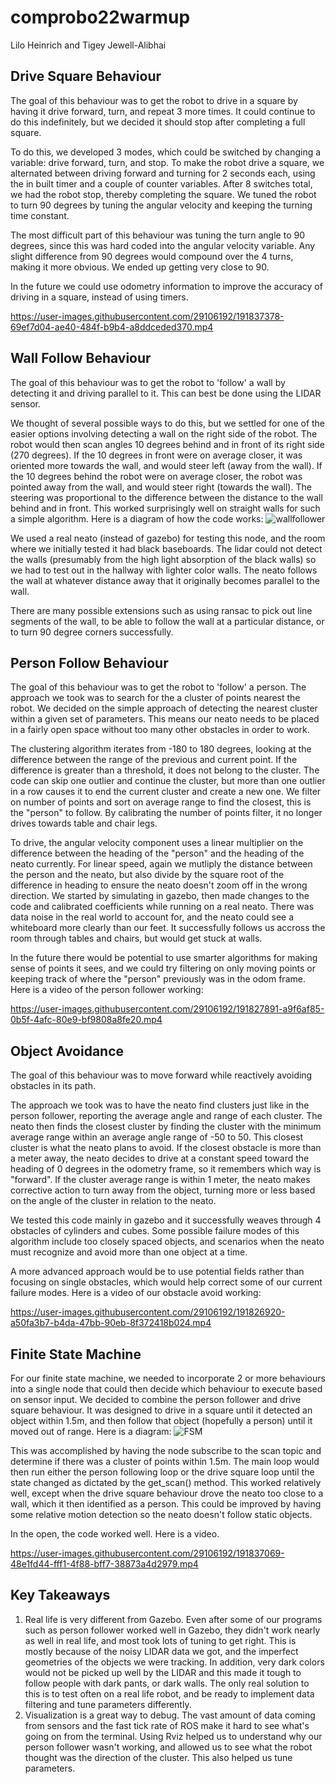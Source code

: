 # comprobo22warmup
Lilo Heinrich and Tigey Jewell-Alibhai

## Drive Square Behaviour

The goal of this behaviour was to get the robot to drive in a square by having it drive forward, turn, and repeat 3 more times. It could continue to do this indefinitely, but we decided it should stop after completing a full square.

To do this, we developed 3 modes, which could be switched by changing a variable: drive forward, turn, and stop. To make the robot drive a square, we alternated between driving forward and turning for 2 seconds each, using the in built timer and a couple of counter variables. After 8 switches total, we had the robot stop, thereby completing the square. We tuned the robot to turn 90 degrees by tuning the angular velocity and keeping the turning time constant.

The most difficult part of this behaviour was tuning the turn angle to 90 degrees, since this was hard coded into the angular velocity variable. Any slight difference from 90 degrees would compound over the 4 turns, making it more obvious. We ended up getting very close to 90.

In the future we could use odometry information to improve the accuracy of driving in a square, instead of using timers. 

https://user-images.githubusercontent.com/29106192/191837378-69ef7d04-ae40-484f-b9b4-a8ddceded370.mp4



## Wall Follow Behaviour

The goal of this behaviour was to get the robot to 'follow' a wall by detecting it and driving parallel to it. This can best be done using the LIDAR sensor.

We thought of several possible ways to do this, but we settled for one of the easier options involving detecting a wall on the right side of the robot. The robot would then scan angles 10 degrees behind and in front of its right side (270 degrees). If the 10 degrees in front were on average closer, it was oriented more towards the wall, and would steer left (away from the wall). If the 10 degrees behind the robot were on average closer, the robot was pointed away from the wall, and would steer right (towards the wall). The steering was proportional to the difference between the distance to the wall behind and in front. This worked surprisingly well on straight walls for such a simple algorithm. Here is a diagram of how the code works: ![wallfollower](https://user-images.githubusercontent.com/29106192/191832612-06ef5bb3-13d7-4de1-8462-3675219ba036.png)


We used a real neato (instead of gazebo) for testing this node, and the room where we initially tested it had black baseboards. The lidar could not detect the walls (presumably from the high light absorption of the black walls) so we had to test out in the hallway with lighter color walls. The neato follows the wall at whatever distance away that it originally becomes parallel to the wall.

There are many possible extensions such as using ransac to pick out line segments of the wall, to be able to follow the wall at a particular distance, or to turn 90 degree corners successfully. 

## Person Follow Behaviour

The goal of this behaviour was to get the robot to 'follow' a person. The approach we took was to search for the a cluster of points nearest the robot. We decided on the simple approach of detecting the nearest cluster within a given set of parameters. This means our neato needs to be placed in a fairly open space without too many other obstacles in order to work. 

The clustering algorithm iterates from -180 to 180 degrees, looking at the difference between the range of the previous and current point. If the difference is greater than a threshold, it does not belong to the cluster. The code can skip one outlier and continue the cluster, but more than one outlier in a row causes it to end the current cluster and create a new one. We filter on number of points and sort on average range to find the closest, this is the "person" to follow. By calibrating the number of points filter, it no longer drives towards table and chair legs. 

To drive, the angular velocity component uses a linear multiplier on the difference between the heading of the "person" and the heading of the neato currently. For linear speed, again we mutliply the distance between the person and the neato, but also divide by the square root of the difference in heading to ensure the neato doesn't zoom off in the wrong direction. We started by simulating in gazebo, then made changes to the code and calibrated coefficients while running on a real neato. There was data noise in the real world to account for, and the neato could see a whiteboard more clearly than our feet. It successfully follows us accross the room  through tables and chairs, but would get stuck at walls. 

In the future there would be potential to use smarter algorithms for making sense of points it sees, and we could try filtering on only moving points or keeping track of where the "person" previously was in the odom frame. Here is a video of the person follower working:

https://user-images.githubusercontent.com/29106192/191827891-a9f6af85-0b5f-4afc-80e9-bf9808a8fe20.mp4



## Object Avoidance

The goal of this behaviour was to move forward while reactively avoiding obstacles in its path. 

The approach we took was to have the neato find clusters just like in the person follower, reporting the average angle and range of each cluster. The neato then finds the closest cluster by finding the cluster with the minimum average range within an average angle range of -50 to 50. This closest cluster is what the neato plans to avoid. If the closest obstacle is more than a meter away, the neato decides to drive at a constant speed toward the heading of 0 degrees in the odometry frame, so it remembers which way is "forward". If the cluster average range is within 1 meter, the neato makes corrective action to turn away from the object, turning more or less based on the angle of the cluster in relation to the neato.

We tested this code mainly in gazebo and it successfully weaves through 4 obstacles of cylinders and cubes. Some possible failure modes of this algorithm include too closely spaced objects, and scenarios when the neato must recognize and avoid more than one object at a time. 

A more advanced approach would be to use potential fields rather than focusing on single obstacles, which would help correct some of our current failure modes. Here is a video of our obstacle avoid working:

https://user-images.githubusercontent.com/29106192/191826920-a50fa3b7-b4da-47bb-90eb-8f372418b024.mp4


## Finite State Machine

For our finite state machine, we needed to incorporate 2 or more behaviours into a single node that could then decide which behaviour to execute based on sensor input. We decided to combine the person follower and drive square behaviour. It was designed to drive in a square until it detected an object within 1.5m, and then follow that object (hopefully a person) until it moved out of range. Here is a diagram: ![FSM](https://user-images.githubusercontent.com/29106192/191839123-77131553-4c21-4681-bf26-a27408c78207.png)


This was accomplished by having the node subscribe to the scan topic and determine if there was a cluster of points within 1.5m. The main loop would then run either the person following loop or the drive square loop until the state changed as dictated by the get_scan() method. This worked relatively well, except when the drive square behaviour drove the neato too close to a wall, which it then identified as a person. This could be improved by having some relative motion detection so the neato doesn't follow static objects.

In the open, the code worked well. Here is a video. 

https://user-images.githubusercontent.com/29106192/191837069-48e1fd44-fff1-4f88-bff7-38873a4d2979.mp4


## Key Takeaways

1. Real life is very different from Gazebo. Even after some of our programs such as person follower worked well in Gazebo, they didn't work nearly as well in real life, and most took lots of tuning to get right. This is mostly because of the noisy LIDAR data we got, and the imperfect geometries of the objects we were tracking. In addition, very dark colors would not be picked up well by the LIDAR and this made it tough to follow people with dark pants, or dark walls. The only real solution to this is to test often on a real life robot, and be ready to implement data filtering and tune parameters differently.
2. Visualization is a great way to debug. The vast amount of data coming from sensors and the fast tick rate of ROS make it hard to see what's going on from the terminal. Using Rviz helped us to understand why our person follower wasn't working, and allowed us to see what the robot thought was the direction of the cluster. This also helped us tune parameters.
